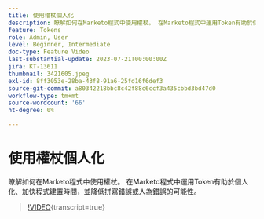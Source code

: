 ```yaml
---
title: 使用權杖個人化
description: 瞭解如何在Marketo程式中使用權杖。 在Marketo程式中運用Token有助於個人化、加快程式建置時間，並降低拼寫錯誤或人為錯誤的可能性。
feature: Tokens
role: Admin, User
level: Beginner, Intermediate
doc-type: Feature Video
last-substantial-update: 2023-07-21T00:00:00Z
jira: KT-13611
thumbnail: 3421605.jpeg
exl-id: 8ff3053e-28ba-43f8-91a6-25fd16f6def3
source-git-commit: a80342218bbc8c42f88c6ccf3a435cbbd3bd47d0
workflow-type: tm+mt
source-wordcount: '66'
ht-degree: 0%

---
```


# 使用權杖個人化

瞭解如何在Marketo程式中使用權杖。 在Marketo程式中運用Token有助於個人化、加快程式建置時間，並降低拼寫錯誤或人為錯誤的可能性。

>[!VIDEO](https://video.tv.adobe.com/v/3421605/?learn=on){transcript=true}
